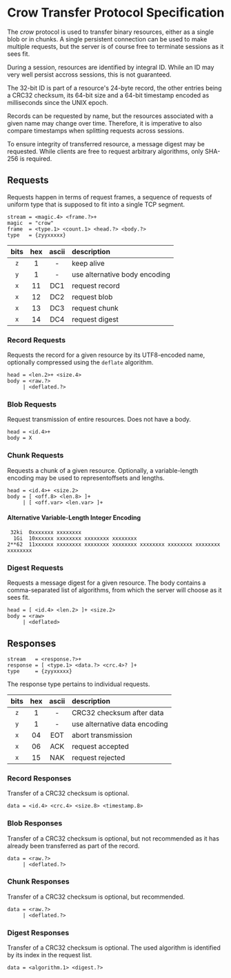# Crow Transfer Protocol Specification

The *crow* protocol is used to transfer binary resources, either as a single blob or in chunks. A single persistent connection can be used to make multiple requests, but the server is of course free to terminate sessions as it sees fit.

During a session, resources are identified by integral ID. While an ID may very well persist accross sessions, this is not guaranteed.

The 32-bit ID is part of a resource's 24-byte record, the other entries being a CRC32 checksum, its 64-bit size and a 64-bit timestamp encoded as milliseconds since the UNIX epoch.

Records can be requested by name, but the resources associated with a given name may change over time. Therefore, it is imperative to also compare timestamps when splitting requests across sessions.

To ensure integrity of transferred resource, a message digest may be requested. While clients are free to request arbitrary algorithms, only SHA-256 is required.

## Requests

Requests happen in terms of request frames, a sequence of requests of uniform type that is supposed to fit into a single TCP segment.

```
stream = <magic.4> <frame.?>+
magic  = "crow"
frame  = <type.1> <count.1> <head.?> <body.?>
type   = {zyyxxxxx}
```

| bits | hex | ascii | description                   |
|:----:|:---:|:-----:|:------------------------------|
| `z`  |  1  |   -   | keep alive                    |
| `y`  |  1  |   -   | use alternative body encoding |
| `x`  | 11  |  DC1  | request record                |
| `x`  | 12  |  DC2  | request blob                  |
| `x`  | 13  |  DC3  | request chunk                 |
| `x`  | 14  |  DC4  | request digest                |

### Record Requests

Requests the record for a given resource by its UTF8-encoded name, optionally compressed using the `deflate` algorithm.

```
head = <len.2>+ <size.4>
body = <raw.?>
     | <deflated.?>
```

### Blob Requests

Request transmission of entire resources. Does not have a body.

```
head = <id.4>+
body = X
```

### Chunk Requests

Requests a chunk of a given resource. Optionally, a variable-length encoding may be used to representoffsets and lengths.

```
head = <id.4>+ <size.2>
body = [ <off.8> <len.8> ]+
     | [ <off.var> <len.var> ]+
```

#### Alternative Variable-Length Integer Encoding

```
 32ki  0xxxxxxx xxxxxxxx
  1Gi  10xxxxxx xxxxxxxx xxxxxxxx xxxxxxxx
2**62  11xxxxxx xxxxxxxx xxxxxxxx xxxxxxxx xxxxxxxx xxxxxxxx xxxxxxxx xxxxxxxx
```

### Digest Requests

Requests a message digest for a given resource. The body contains a comma-separated list of algorithms, from which the server will choose as it sees fit.

```
head = [ <id.4> <len.2> ]+ <size.2>
body = <raw>
     | <deflated>
```

## Responses

```
stream   = <response.?>+
response = [ <type.1> <data.?> <crc.4>? ]+
type     = {zyyxxxxx}
```

The response type pertains to individual requests.

| bits | hex | ascii | description                   |
|:----:|:---:|:-----:|:------------------------------|
| `z`  |  1  |   -   | CRC32 checksum after data     |
| `y`  |  1  |   -   | use alternative data encoding |
| `x`  | 04  |  EOT  | abort transmission            |
| `x`  | 06  |  ACK  | request accepted              |
| `x`  | 15  |  NAK  | request rejected              |

### Record Responses

Transfer of a CRC32 checksum is optional.

```
data = <id.4> <crc.4> <size.8> <timestamp.8>
```

### Blob Responses

Transfer of a CRC32 checksum is optional, but not recommended as it has already been transferred as part of the record.

```
data = <raw.?>
     | <deflated.?>
```

### Chunk Responses

Transfer of a CRC32 checksum is optional, but recommended.

```
data = <raw.?>
     | <deflated.?>
```

### Digest Responses

Transfer of a CRC32 checksum is optional. The used algorithm is identified by its index in the request list.

```
data = <algorithm.1> <digest.?>
```
